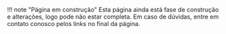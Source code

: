 !!! note "Página em construção"
    Esta página ainda está fase de construção e alterações,
    logo pode não estar completa. Em caso de dúvidas, entre em
    contato conosco pelos links no final da página.
